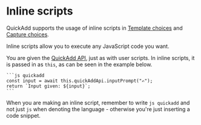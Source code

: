 # Inline scripts
QuickAdd supports the usage of inline scripts in [Template choices](./Choices/TemplateChoice.md) and [Capture choices](./Choices/CaptureChoice.md).

Inline scripts allow you to execute any JavaScript code you want.

You are given the [QuickAdd API](./QuickAddAPI.md), just as with user scripts. In inline scripts, it is passed in as ``this``, as can be seen in the example below.

````
```js quickadd
const input = await this.quickAddApi.inputPrompt("✍");
return `Input given: ${input}`;
```
````

When you are making an inline script, remember to write ``js quickadd`` and not just ``js`` when denoting the language - otherwise you're just inserting a code snippet.